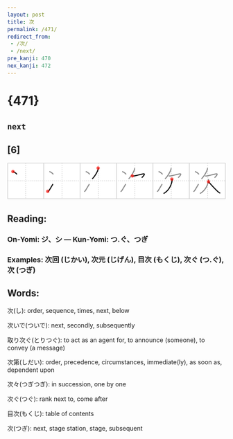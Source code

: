 ```yaml
---
layout: post
title: 次
permalink: /471/
redirect_from:
 - /次/
 - /next/
pre_kanji: 470
nex_kanji: 472
---
```


# {471}

## `next`

## [6]

<div class="stroke"><img src="../images/E6ACA1.png" /></div>

## Reading:

### On-Yomi: ジ、シ &mdash; Kun-Yomi: つ.ぐ、つぎ

### Examples: 次回 (じかい), 次元 (じげん), 目次 (もくじ), 次ぐ (つ.ぐ), 次 (つぎ)

## Words:

次(し): order, sequence, times, next, below

次いで(ついで): next, secondly, subsequently

取り次ぐ(とりつぐ): to act as an agent for, to announce (someone), to convey (a message)

次第(しだい): order, precedence, circumstances, immediate(ly), as soon as, dependent upon

次々(つぎつぎ): in succession, one by one

次ぐ(つぐ): rank next to, come after

目次(もくじ): table of contents

次(つぎ): next, stage station, stage, subsequent
